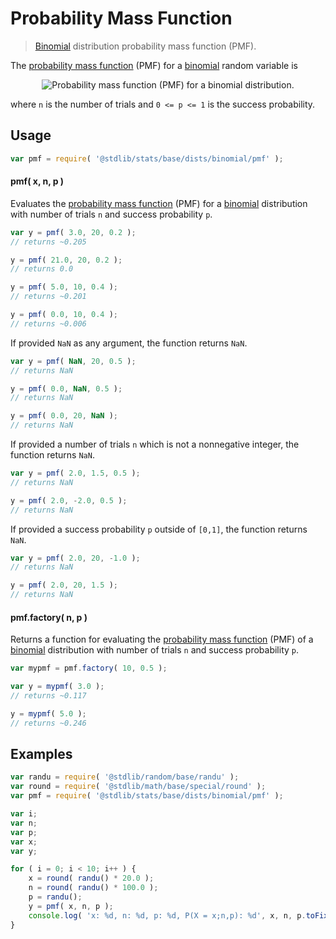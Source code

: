 <!--

@license Apache-2.0

Copyright (c) 2018 The Stdlib Authors.

Licensed under the Apache License, Version 2.0 (the "License");
you may not use this file except in compliance with the License.
You may obtain a copy of the License at

   http://www.apache.org/licenses/LICENSE-2.0

Unless required by applicable law or agreed to in writing, software
distributed under the License is distributed on an "AS IS" BASIS,
WITHOUT WARRANTIES OR CONDITIONS OF ANY KIND, either express or implied.
See the License for the specific language governing permissions and
limitations under the License.

-->

# Probability Mass Function

> [Binomial][binomial-distribution] distribution probability mass function (PMF).

<section class="intro">

The [probability mass function][pmf] (PMF) for a [binomial][binomial-distribution] random variable is

<!-- <equation class="equation" label="eq:binomial_pmf" align="center" raw="f(x;n,p)=P(X=x;n,p)=\begin{cases} \textstyle {n \choose x}\, p^x (1-p)^{n-x} & \text{ for } x = 0,1,2,\ldots \\ 0 & \text{ otherwise} \end{cases}" alt="Probability mass function (PMF) for a binomial distribution."> -->

<div class="equation" align="center" data-raw-text="f(x;n,p)=P(X=x;n,p)=\begin{cases} \textstyle {n \choose x}\, p^x (1-p)^{n-x} &amp; \text{ for } x = 0,1,2,\ldots \\ 0 &amp; \text{ otherwise} \end{cases}" data-equation="eq:binomial_pmf">
    <img src="https://cdn.jsdelivr.net/gh/stdlib-js/stdlib@51534079fef45e990850102147e8945fb023d1d0/lib/node_modules/@stdlib/stats/base/dists/binomial/pmf/docs/img/equation_binomial_pmf.svg" alt="Probability mass function (PMF) for a binomial distribution.">
    <br>
</div>

<!-- </equation> -->

where `n` is the number of trials and `0 <= p <= 1` is the success probability.

</section>

<!-- /.intro -->

<section class="usage">

## Usage

```javascript
var pmf = require( '@stdlib/stats/base/dists/binomial/pmf' );
```

#### pmf( x, n, p )

Evaluates the [probability mass function][pmf] (PMF) for a [binomial][binomial-distribution] distribution with number of trials `n` and success probability `p`.

```javascript
var y = pmf( 3.0, 20, 0.2 );
// returns ~0.205

y = pmf( 21.0, 20, 0.2 );
// returns 0.0

y = pmf( 5.0, 10, 0.4 );
// returns ~0.201

y = pmf( 0.0, 10, 0.4 );
// returns ~0.006
```

If provided `NaN` as any argument, the function returns `NaN`.

```javascript
var y = pmf( NaN, 20, 0.5 );
// returns NaN

y = pmf( 0.0, NaN, 0.5 );
// returns NaN

y = pmf( 0.0, 20, NaN );
// returns NaN
```

If provided a number of trials `n` which is not a nonnegative integer, the function returns `NaN`.

```javascript
var y = pmf( 2.0, 1.5, 0.5 );
// returns NaN

y = pmf( 2.0, -2.0, 0.5 );
// returns NaN
```

If provided a success probability `p` outside of `[0,1]`, the function returns `NaN`.

```javascript
var y = pmf( 2.0, 20, -1.0 );
// returns NaN

y = pmf( 2.0, 20, 1.5 );
// returns NaN
```

#### pmf.factory( n, p )

Returns a function for evaluating the [probability mass function][pmf] (PMF) of a [binomial][binomial-distribution] distribution with number of trials `n` and success probability `p`.

```javascript
var mypmf = pmf.factory( 10, 0.5 );

var y = mypmf( 3.0 );
// returns ~0.117

y = mypmf( 5.0 );
// returns ~0.246
```

</section>

<!-- /.usage -->

<section class="examples">

## Examples

<!-- eslint no-undef: "error" -->

```javascript
var randu = require( '@stdlib/random/base/randu' );
var round = require( '@stdlib/math/base/special/round' );
var pmf = require( '@stdlib/stats/base/dists/binomial/pmf' );

var i;
var n;
var p;
var x;
var y;

for ( i = 0; i < 10; i++ ) {
    x = round( randu() * 20.0 );
    n = round( randu() * 100.0 );
    p = randu();
    y = pmf( x, n, p );
    console.log( 'x: %d, n: %d, p: %d, P(X = x;n,p): %d', x, n, p.toFixed( 4 ), y.toFixed( 4 ) );
}
```

</section>

<!-- /.examples -->

<section class="links">

[binomial-distribution]: https://en.wikipedia.org/wiki/Binomial_distribution

[pmf]: https://en.wikipedia.org/wiki/Probability_mass_function

</section>

<!-- /.links -->
